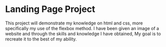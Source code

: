# Landing Page Project
This project will demonstrate my knowledge on html and css, more specifically my use of the flexbox method. I have been given an image of a website and through the skills and knowledge I have obtained, My goal is to recreate it to the best of my ability.
